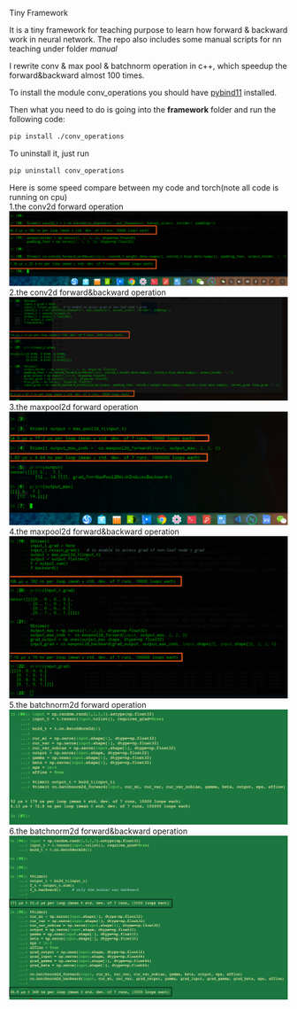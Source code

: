Tiny Framework

It is a tiny framework for teaching purpose to learn how forward & backward work in neural network.
The repo also includes some manual scripts for nn teaching under folder *manual*

I rewrite conv & max pool & batchnorm operation in c++, which speedup the forward&backward almost 100 times.

To install the module conv_operations you should have [pybind11](https://github.com/pybind/pybind11/tree/stable) installed.

Then what you need to do is going into the **framework** folder and run the following code:

```sh
pip install ./conv_operations
```
To uninstall it, just run  
```sh
pip uninstall conv_operations
```

Here is some speed compare between my code and torch(note all code is running on cpu)  
1.the conv2d forward operation  
![the conv2d forward operation](pic/conv2d_forward_opt_running_time.png)  
2.the conv2d forward&backward operation  
![the conv2d forward&backward operation](pic/conv2d_forward_and_backward_opt_running_time.png)  
3.the maxpool2d forward operation  
![the maxpool2d forward operation](pic/maxpool2d_forward_running_time.png)  
4.the maxpool2d forward&backward operation  
![the maxpool2d forward&backward operation](pic/maxpool2d_forward_and_backward_opt_running_time.png)  
5.the batchnorm2d forward operation  
![the batchnorm2d forward operation](pic/batchnorm2d_forward_opt_running_time.png)  
6.the batchnorm2d forward&backward operation  
![the batchnorm2d forward&backward operation](pic/batchnorm2d_forward_and_backward_opt_running_time.png)  
